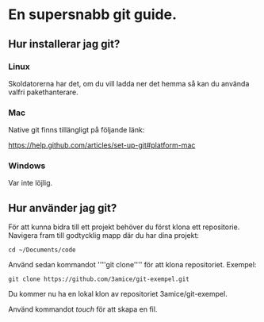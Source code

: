 # En supersnabb git guide.

## Hur installerar jag git?

### Linux

Skoldatorerna har det, om du vill ladda ner det hemma så kan du använda valfri pakethanterare.

### Mac

Native git finns tillängligt på följande länk:

https://help.github.com/articles/set-up-git#platform-mac

### Windows

Var inte löjlig.

## Hur använder jag git?

För att kunna bidra till ett projekt behöver du först klona ett repositorie.
Navigera fram till godtycklig mapp där du har dina projekt:

    cd ~/Documents/code

Använd sedan kommandot ''''git clone'''' för att klona repositoriet.
Exempel:

    git clone https://github.com/3amice/git-exempel.git

Du kommer nu ha en lokal klon av repositoriet 3amice/git-exempel.

Använd kommandot $touch$ för att skapa en fil.
